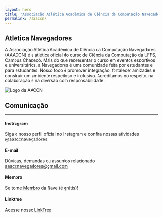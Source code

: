 ```yaml
---
layout: hero
title: "Associação Atlética Acadêmica de Ciência da Computação Navegadores"
permalink: /aaaccn/
---
```


<div class="row align-items-center pt-2 pt-lg-5">
    <div class="col-md-8">
        <h2>Atlética Navegadores</h2>
        <p class="lead">A Associação Atlética Acadêmica de Ciência da Computação Navegadores (AAACCN) é a atlética oficial do curso de Ciência da Computação da UFFS, Campus Chapecó. Mais do que representar o curso em eventos esportivos e universitários, a Navegadores é uma comunidade feita por estudantes e para estudantes.
        Nosso foco é promover integração, fortalecer amizades e construir um ambiente respeitoso e inclusivo. Acreditamos no respeito, na colaboração e na diversão com responsabilidade.</p>
    </div>
    <div class="col-md-1"></div>
    <div class="col-md-3">
        <p><img alt="Logo da AACCN" class="img-fluid" src="{{ site.url }}/images/illustrations/Logo NAVE.png"></p>
    </div>
</div>

<section class="fdb-block team-8 mt-5">
        <div class="row">
            <div class="col-12">
                <h2>Comunicação</h2>
                <hr />
            </div>
        </div>
        <div class="row" >
            <div class="col-11">
                <h4 class="font-semibold text-lg text-white block" >Instragram</h4>
                <p>Siga o nosso perfil oficial no Instagram e confira nossas atividades <a href="https://www.instagram.com/aaccnavegadores/" target="_blank">@aaaccnavegadores</a></p>
            </div>
            <div class="col-11">
                <h4 class="font-semibold text-lg text-white block" >E-mail</h4>
                <p>Dúvidas, demandas ou assuntos relacionado <a href="mailto:aaaccnavegadores@gmail.com" target="_blank">aaaccnavegadores@gmail.com</a></p>
            </div>
              <div class="col-11">
                <h4 class="font-semibold text-lg text-white block" >Membro</h4>
                <p>Se torne  <a href="https://inscricaonave.netlify.app/atualizar?" target="_blank">Membro</a> da Nave (é grátis)!</p>
            </div>
            <div class="col-11">
                <h4 class="font-semibold text-lg text-white block" >Linktree</h4>
                <p>Acesse nosso <a href="https://linktr.ee/aaaccnavegadores?utm_source=linktree_profile_share&ltsid=46de23ad-bb26-41dc-9142-d2dd629dc39f" target="_blank">LinkTree</a></p>
            </div>
        </div>
    </div>
</section>